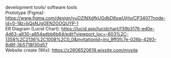 development tools/ software tools  
Prototype (Figma): https://www.figma.com/design/yuOZlNXdfkUGdbD6swUjHv/CP3407?node-id=0-1&t=bQsNJgGEN2GOQUYP-1   
ER Diagram (Lucid Chart): https://lucid.app/lucidchart/f39b3176-ed0e-4d63-a830-a854adbb6b64/edit?viewport_loc=-603%2C-1358%2C2136%2C1008%2C0_0&invitationId=inv_9ff0fc7e-026b-4293-8d8f-3b5718f30d57  
Website create (Wix): https://z2606520618.wixsite.com/mysite  
